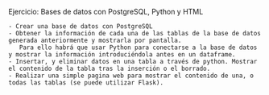Ejercicio: Bases de datos con PostgreSQL, Python y HTML

	- Crear una base de datos con PostgreSQL
	- Obtener la información de cada una de las tablas de la base de datos generada anteriormente y mostrarla por pantalla.  
       Para ello habrá que usar Python para conectarse a la base de datos y mostrar la información introduciéndola antes en un dataframe.
	- Insertar, y eliminar datos en una tabla a través de python. Mostrar el contenido de la tabla tras la inserción o el borrado.
	- Realizar una simple pagina web para mostrar el contenido de una, o todas las tablas (se puede utilizar Flask).
